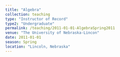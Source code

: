 ```yaml
---
title: "Algebra"
collection: teaching
type: "Instructor of Record"
type2: "Undergraduate"
permalink: /teaching/2011-01-01-AlgebraSpring2011
venue: "The University of Nebraska-Lincon"
date: 2011-01-01
season: Spring
location: "Lincoln, Nebraska"
---
```


